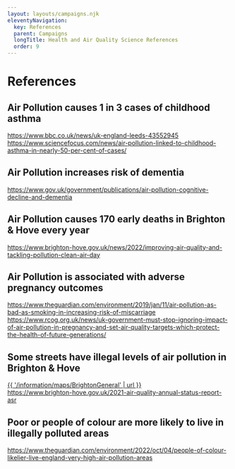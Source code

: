 ```yaml
---
layout: layouts/campaigns.njk
eleventyNavigation:
  key: References
  parent: Campaigns
  longTitle: Health and Air Quality Science References
  order: 9
---
```


# References

<h2>Air Pollution causes 1 in 3 cases of childhood asthma</h2>
<a href="https://www.bbc.co.uk/news/uk-england-leeds-43552945">https://www.bbc.co.uk/news/uk-england-leeds-43552945</a>
<br />
<a href="https://www.sciencefocus.com/news/air-pollution-linked-to-childhood-asthma-in-nearly-50-per-cent-of-cases/">https://www.sciencefocus.com/news/air-pollution-linked-to-childhood-asthma-in-nearly-50-per-cent-of-cases/</a>

<h2>Air Pollution increases risk of dementia</h2>
<a href="https://www.gov.uk/government/publications/air-pollution-cognitive-decline-and-dementia">https://www.gov.uk/government/publications/air-pollution-cognitive-decline-and-dementia</a>

<h2>Air Pollution causes 170 early deaths in Brighton & Hove every year</h2>
<a href="https://www.brighton-hove.gov.uk/news/2022/improving-air-quality-and-tackling-pollution-clean-air-day">https://www.brighton-hove.gov.uk/news/2022/improving-air-quality-and-tackling-pollution-clean-air-day</a>

<h2>Air Pollution is associated with adverse pregnancy outcomes</h2>
<a href="https://www.theguardian.com/environment/2019/jan/11/air-pollution-as-bad-as-smoking-in-increasing-risk-of-miscarriage">https://www.theguardian.com/environment/2019/jan/11/air-pollution-as-bad-as-smoking-in-increasing-risk-of-miscarriage</a>
<br />
<a href="https://www.rcog.org.uk/news/uk-government-must-stop-ignoring-impact-of-air-pollution-in-pregnancy-and-set-air-quality-targets-which-protect-the-health-of-future-generations/">https://www.rcog.org.uk/news/uk-government-must-stop-ignoring-impact-of-air-pollution-in-pregnancy-and-set-air-quality-targets-which-protect-the-health-of-future-generations/</a>

<h2>Some streets have illegal levels of air pollution in Brighton & Hove</h2>
<a href="{{ '/information/maps/BrightonGeneral' | url }}">{{ '/information/maps/BrightonGeneral' | url }}</a>
</br>
<a href="https://www.brighton-hove.gov.uk/2021-air-quality-annual-status-report-asr">https://www.brighton-hove.gov.uk/2021-air-quality-annual-status-report-asr</a>

<h2>Poor or people of colour are more likely to live in illegally polluted areas</h2>
<a href="https://www.theguardian.com/environment/2022/oct/04/people-of-colour-likelier-live-england-very-high-air-pollution-areas">https://www.theguardian.com/environment/2022/oct/04/people-of-colour-likelier-live-england-very-high-air-pollution-areas</a>


